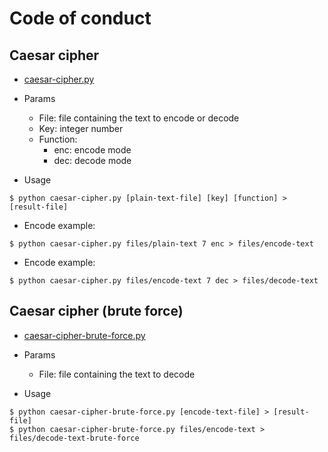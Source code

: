 # Code of conduct

## Caesar cipher

* [caesar-cipher.py](https://github.com/crysthofferattier/study/blob/master/security/criptografy/criptografia-0x65/code/caesar-cipher.py)

* Params
	- File: file containing the text to encode or decode
	- Key: integer number
	- Function:
		- enc: encode mode
		- dec: decode mode

* Usage
```
$ python caesar-cipher.py [plain-text-file] [key] [function] > [result-file]
```

* Encode example:
```
$ python caesar-cipher.py files/plain-text 7 enc > files/encode-text
```

* Encode example:
```
$ python caesar-cipher.py files/encode-text 7 dec > files/decode-text
```

## Caesar cipher (brute force)

* [caesar-cipher-brute-force.py](https://github.com/crysthofferattier/study/blob/master/security/criptografy/criptografia-0x65/code/caesar-cipher-brute-force.py)

* Params
	- File: file containing the text to decode

* Usage
```
$ python caesar-cipher-brute-force.py [encode-text-file] > [result-file]
$ python caesar-cipher-brute-force.py files/encode-text > files/decode-text-brute-force
```